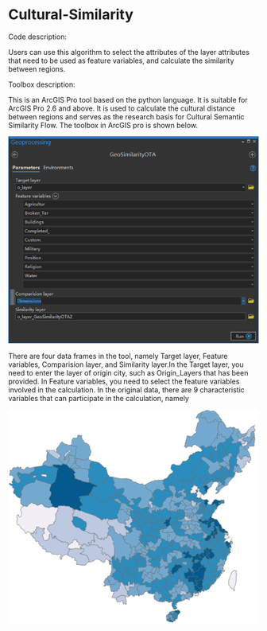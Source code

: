 # Cultural-Similarity
Code description:

Users can use this algorithm to select the attributes of the layer attributes that need to be used as feature variables, and calculate the similarity between regions.

Toolbox description:

This is an ArcGIS Pro tool based on the python language. It is suitable for ArcGIS Pro 2.6 and above. It is used to calculate the cultural distance between regions and serves as the research basis for Cultural Semantic Similarity Flow.
The toolbox in ArcGIS pro is shown below.

![image](https://github.com/gissuifeng/Cultural-Similarity/blob/main/Toolbox%20Description.png)

There are four data frames in the tool, namely Target layer, Feature variables, Comparision layer, and Similarity layer.In the Target layer, you need to enter the layer of origin city, such as Origin_Layers that has been provided. In Feature variables, you need to select the feature variables involved in the calculation. In the original data, there are 9 characteristic variables that can participate in the calculation, namely

![image](https://github.com/gissuifeng/Cultural-Similarity/blob/main/Results.png)
